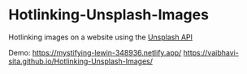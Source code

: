 # Hotlinking-Unsplash-Images
Hotlinking images on a website using the [Unsplash API](https://api.unsplash.com/)

Demo: https://mystifying-lewin-348936.netlify.app/
      https://vaibhavi-sita.github.io/Hotlinking-Unsplash-Images/
